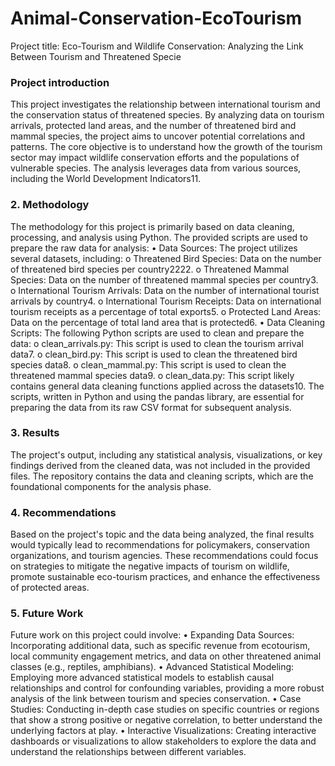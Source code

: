 # Animal-Conservation-EcoTourism
Project title: Eco-Tourism and Wildlife Conservation: Analyzing the Link Between Tourism and Threatened Specie
### Project introduction
This project investigates the relationship between international tourism and the conservation status of threatened species. By analyzing data on tourism arrivals, protected land areas, and the number of threatened bird and mammal species, the project aims to uncover potential correlations and patterns. The core objective is to understand how the growth of the tourism sector may impact wildlife conservation efforts and the populations of vulnerable species. The analysis leverages data from various sources, including the World Development Indicators11.
### 2. Methodology
The methodology for this project is primarily based on data cleaning, processing, and analysis using Python. The provided scripts are used to prepare the raw data for analysis:
•	Data Sources: The project utilizes several datasets, including:
o	Threatened Bird Species: Data on the number of threatened bird species per country2222.
o	Threatened Mammal Species: Data on the number of threatened mammal species per country3.
o	International Tourism Arrivals: Data on the number of international tourist arrivals by country4.
o	International Tourism Receipts: Data on international tourism receipts as a percentage of total exports5.
o	Protected Land Areas: Data on the percentage of total land area that is protected6.
•	Data Cleaning Scripts: The following Python scripts are used to clean and prepare the data:
o	clean_arrivals.py: This script is used to clean the tourism arrival data7.
o	clean_bird.py: This script is used to clean the threatened bird species data8.
o	clean_mammal.py: This script is used to clean the threatened mammal species data9.
o	clean_data.py: This script likely contains general data cleaning functions applied across the datasets10.
The scripts, written in Python and using the pandas library, are essential for preparing the data from its raw CSV format for subsequent analysis.
### 3. Results
The project's output, including any statistical analysis, visualizations, or key findings derived from the cleaned data, was not included in the provided files. The repository contains the data and cleaning scripts, which are the foundational components for the analysis phase.
### 4. Recommendations
Based on the project's topic and the data being analyzed, the final results would typically lead to recommendations for policymakers, conservation organizations, and tourism agencies. These recommendations could focus on strategies to mitigate the negative impacts of tourism on wildlife, promote sustainable eco-tourism practices, and enhance the effectiveness of protected areas.
### 5. Future Work
Future work on this project could involve:
•	Expanding Data Sources: Incorporating additional data, such as specific revenue from ecotourism, local community engagement metrics, and data on other threatened animal classes (e.g., reptiles, amphibians).
•	Advanced Statistical Modeling: Employing more advanced statistical models to establish causal relationships and control for confounding variables, providing a more robust analysis of the link between tourism and species conservation.
•	Case Studies: Conducting in-depth case studies on specific countries or regions that show a strong positive or negative correlation, to better understand the underlying factors at play.
•	Interactive Visualizations: Creating interactive dashboards or visualizations to allow stakeholders to explore the data and understand the relationships between different variables.

